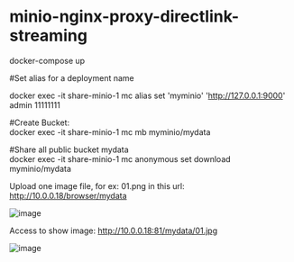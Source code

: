 # minio-nginx-proxy-directlink-streaming

docker-compose up 

#Set alias for a deployment name  

docker exec -it share-minio-1 mc alias set 'myminio' 'http://127.0.0.1:9000' admin 11111111  

#Create Bucket:  
docker exec -it share-minio-1 mc mb myminio/mydata  

#Share all public bucket mydata  
docker exec -it share-minio-1 mc anonymous set download myminio/mydata  

Upload one image file, for ex: 01.png in this url:  
http://10.0.0.18/browser/mydata  

![image](https://github.com/dungla2011/minio-nginx-proxy-directlink-streaming/assets/7878963/76348ee4-5cd9-4e21-b4ee-60f60e78a664)



Access to show image: http://10.0.0.18:81/mydata/01.jpg   


![image](https://github.com/dungla2011/minio-nginx-proxy-directlink-streaming/assets/7878963/40e6f2fd-3a06-498c-b05d-9eb228175a46)

